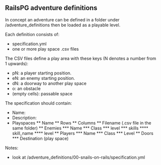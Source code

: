 RailsPG adventure definitions
-----------------------------

In concept an adventure can be defined in a folder under /adventure_definitions
then be loaded as a playable level. 

Each definition consists of:

* specification.yml
* one or more play space .csv files

The CSV files define a play area with these keys (N denotes a number from 1 upwards):

* pN: a player starting position.
* eN: an enemy starting position.
* dN: a doorway to another play space
* o: an obstacle
* (empty cells): passable space

The specification should contain:

* Name:
* Description:
* Playspaces
** Name
** Rows
** Columns
** Filename (.csv file in the same folder)
** Enemies
*** Name
*** Class
*** level
*** skills
**** skill_name
**** level
** Players
*** Name
*** Class
*** Level
** Doors
*** Destination (play space)

Notes:
* look at /adventure_definitions/00-snails-on-rails/specification.yml
